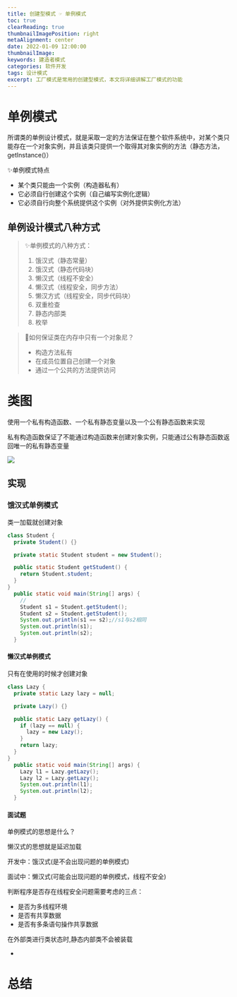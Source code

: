 ```yaml
---
title: 创建型模式 ☞ 单例模式
toc: true
clearReading: true
thumbnailImagePosition: right
metaAlignment: center
date: 2022-01-09 12:00:00
thumbnailImage:
keywords: 建造者模式
categories: 软件开发
tags: 设计模式
excerpt: 工厂模式是常用的创建型模式，本文将详细讲解工厂模式的功能
---
```

<!-- toc -->



# 单例模式

所谓类的单例设计模式，就是采取一定的方法保证在整个软件系统中，对某个类只能存在一个对象实例，并且该类只提供一个取得其对象实例的方法（静态方法，getInstance()）

:sparkles:单例模式特点

- 某个类只能由一个实例（构造器私有）
- 它必须自行创建这个实例（自己编写实例化逻辑）
- 它必须自行向整个系统提供这个实例（对外提供实例化方法）

## 单例设计模式八种方式

> :sparkles:单例模式的八种方式：
>
> 1. 饿汉式（静态常量）
> 2. 饿汉式（静态代码块）
> 3. 懒汉式（线程不安全）
> 4. 懒汉式（线程安全，同步方法）
> 5. 懒汉方式（线程安全，同步代码块）
> 6. 双重检查
> 7. 静态内部类
> 8. 枚举

> :thinking:如何保证类在内存中只有一个对象尼？
>
> - 构造方法私有
> - 在成员位置自己创建一个对象
> - 通过一个公共的方法提供访问

# 类图

使用一个私有构造函数、一个私有静态变量以及一个公有静态函数来实现

私有构造函数保证了不能通过构造函数来创建对象实例，只能通过公有静态函数返回唯一的私有静态变量

![](https://gitee.com/mingchaohu/blog-image/raw/master/image/designPattern/create-single.png)

## 实现



### 饿汉式单例模式

类一加载就创建对象

```java
class Student {
  private Student() {}

  private static Student student = new Student();

  public static Student getStudent() {
    return Student.student;
  }
}
  public static void main(String[] args) {
    //
    Student s1 = Student.getStudent();
    Student s2 = Student.getStudent();
    System.out.println(s1 == s2);//s1与s2相同
    System.out.println(s1);
    System.out.println(s2);
  }
```

#### 懒汉式单例模式

只有在使用的时候才创建对象

```java
class Lazy {
  private static Lazy lazy = null;

  private Lazy() {}

  public static Lazy getLazy() {
    if (lazy == null) {
      lazy = new Lazy();
    }
    return lazy;
  }
}
  public static void main(String[] args) {
    Lazy l1 = Lazy.getLazy();
    Lazy l2 = Lazy.getLazy();
    System.out.println(l1);
    System.out.println(l2);
  }
```

#### 面试题

单例模式的思想是什么？

懒汉式的思想就是延迟加载

开发中：饿汉式(是不会出现问题的单例模式)

面试中：懒汉式(可能会出现问题的单例模式，线程不安全)

判断程序是否存在线程安全问题需要考虑的三点：

- 是否为多线程环境
- 是否有共享数据
- 是否有多条语句操作共享数据

在外部类进行类状态时,静态内部类不会被装载



- 

# 总结

